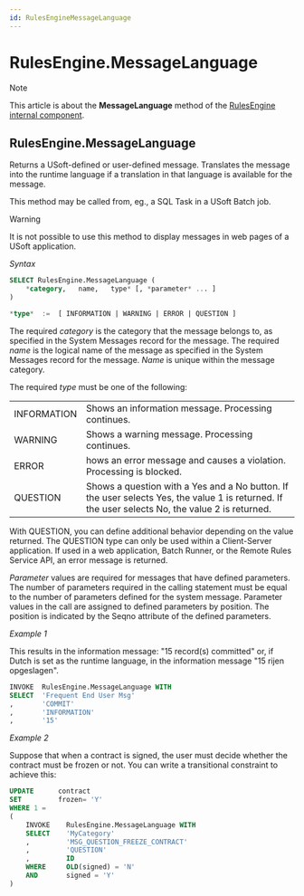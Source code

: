 ```yaml
---
id: RulesEngineMessageLanguage
---
```


# RulesEngine.MessageLanguage



> [!NOTE]
> This article is about the **MessageLanguage** method of the [RulesEngine internal component](/docs/Extensions/RulesEngine_internal_component).

## **RulesEngine.MessageLanguage**

Returns a USoft-defined or user-defined message. Translates the message into the runtime language if a translation in that language is available for the message.

This method may be called from, eg., a SQL Task in a USoft Batch job.

> [!WARNING]
> It is not possible to use this method to display messages in web pages of a USoft application.

*Syntax*

```sql
SELECT RulesEngine.MessageLanguage (
    *category,   name,   type* [, *parameter* ... ]
)

*type*  :=  [ INFORMATION | WARNING | ERROR | QUESTION ]
```

The required *category* is the category that the message belongs to, as specified in the System Messages record for the message. The required *name* is the logical name of the message as specified in the System Messages record for the message. *Name* is unique within the message category.

The required *type* must be one of the following:

|        |        |
|--------|--------|
|INFORMATION|Shows an information message. Processing continues.|
|WARNING |Shows a warning message. Processing continues.|
|ERROR   |hows an error message and causes a violation. Processing is blocked.|
|QUESTION|Shows a question with a Yes and a No button. If the user selects Yes, the value 1 is returned. If the user selects No, the value 2 is returned.|



With QUESTION, you can define additional behavior depending on the value returned. The QUESTION type can only be used within a Client-Server application. If used in a web application, Batch Runner, or the Remote Rules Service API, an error message is returned.

*Parameter* values are required for messages that have defined parameters. The number of parameters required in the calling statement must be equal to the number of parameters defined for the system message. Parameter values in the call are assigned to defined parameters by position. The position is indicated by the Seqno attribute of the defined parameters.

*Example 1*

This results in the information message: "15 record(s) committed" or, if Dutch is set as the runtime language, in the information message "15 rijen opgeslagen".

```sql
INVOKE  RulesEngine.MessageLanguage WITH
SELECT  'Frequent End User Msg'
,       'COMMIT'
,       'INFORMATION'
,       '15'
```

*Example 2*

Suppose that when a contract is signed, the user must decide whether the contract must be frozen or not. You can write a transitional constraint to achieve this:

```sql
UPDATE      contract
SET         frozen= 'Y'
WHERE 1 =
(
    INVOKE    RulesEngine.MessageLanguage WITH
    SELECT    'MyCategory'
    ,         'MSG_QUESTION_FREEZE_CONTRACT'
    ,         'QUESTION'
    ,         ID
    WHERE     OLD(signed) = 'N'
    AND       signed = 'Y'
)
```

 